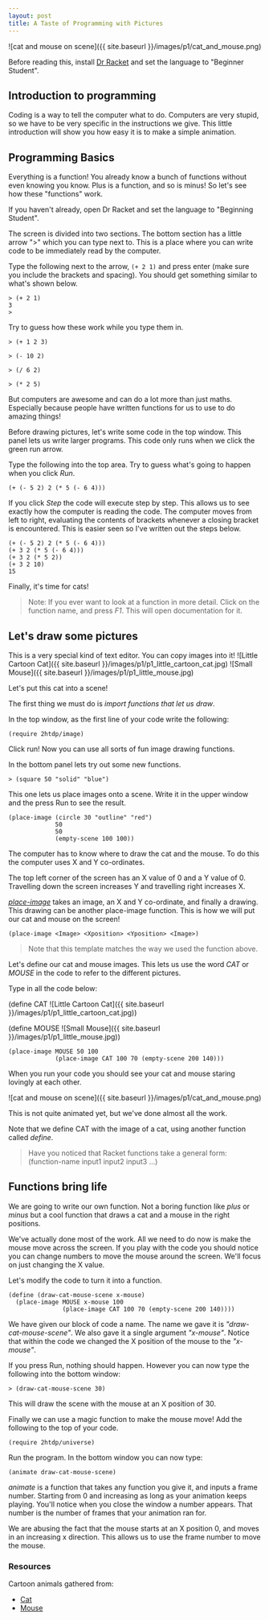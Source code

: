 ```yaml
---
layout: post
title: A Taste of Programming with Pictures
---
```


![cat and mouse on scene]({{ site.baseurl }}/images/p1/cat_and_mouse.png)

Before reading this, install [Dr Racket](https://download.racket-lang.org/) and set the language to "Beginner Student".

## Introduction to programming

Coding is a way to tell the computer what to do. Computers are very stupid, so we have to be very specific in the instructions we give. This little introduction will show you how easy it is to make a simple animation.



## Programming Basics
Everything is a function! You already know a bunch of functions without even knowing you know. Plus is a function, and so is minus! So let's see how these "functions" work.

If you haven't already, open Dr Racket and set the language to "Beginning Student".

The screen is divided into two sections. The bottom section has a little arrow ">" which you can type next to. This is a place where you can write code to be immediately read by the computer.

Type the following next to the arrow, `(+ 2 1)` and press enter (make sure you include the brackets and spacing). You should get something similar to what's shown below.

```
> (+ 2 1)
3
>
```
Try to guess how these work while you type them in.

```
> (+ 1 2 3)

> (- 10 2)

> (/ 6 2)

> (* 2 5)

```

But computers are awesome and can do a lot more than just maths. Especially because people have written functions for us to use to do amazing things!

Before drawing pictures, let's write some code in the top window. This panel lets us write larger programs. This code only runs when we click the green run arrow.

Type the following into the top area. Try to guess what's going to happen when you click *Run*.

```
(+ (- 5 2) 2 (* 5 (- 6 4)))
```

If you click *Step* the code will execute step by step. This allows us to see exactly how the computer is reading the code. The computer moves from left to right, evaluating the contents of brackets whenever a closing bracket is encountered.
This is easier seen so I've written out the steps below.

```
(+ (- 5 2) 2 (* 5 (- 6 4)))
(+ 3 2 (* 5 (- 6 4)))
(+ 3 2 (* 5 2))
(+ 3 2 10)
15
```
Finally, it's time for cats!

> Note: If you ever want to look at a function in more detail. Click on the function name, and press *F1*. This will open documentation for it.

## Let's draw some pictures


This is a very special kind of text editor. You can copy images into it!
![Little Cartoon Cat]({{ site.baseurl }}/images/p1/p1_little_cartoon_cat.jpg)
![Small Mouse]({{ site.baseurl }}/images/p1/p1_little_mouse.jpg)

Let's put this cat into a scene!

The first thing we must do is *import functions that let us draw*.

In the top window, as the first line of your code write the following:

``` (require 2htdp/image) ```

Click run! Now you can use all sorts of fun image drawing functions.

In the bottom panel lets try out some new functions.

```
> (square 50 "solid" "blue")
```

This one lets us place images onto a scene.
Write it in the upper window and the press Run to see the result.

```
(place-image (circle 30 "outline" "red")
             50
             50
             (empty-scene 100 100))
```
The computer has to know where to draw the cat and the mouse. To do this the computer uses X and Y co-ordinates.

The top left corner of the screen has an X value of 0 and a Y value of 0. Travelling down the screen increases Y and travelling right increases X.

[*place-image*](https://docs.racket-lang.org/teachpack/2htdpimage.html#%28def._%28%28lib._2htdp%2Fimage..rkt%29._place-image%29%29) takes an image, an X and Y co-ordinate, and finally a drawing. This drawing can be another place-image function. This is how we will put our cat and mouse on the screen!

```
(place-image <Image> <Xposition> <Yposition> <Image>)
```
> Note that this template matches the way we used the function above.

Let's define our cat and mouse images. This lets us use the word *CAT* or *MOUSE* in the code to refer to the different pictures.

Type in all the code below:


(define CAT ![Little Cartoon Cat]({{ site.baseurl }}/images/p1/p1_little_cartoon_cat.jpg))

(define MOUSE ![Small Mouse]({{ site.baseurl }}/images/p1/p1_little_mouse.jpg))

```
(place-image MOUSE 50 100
             (place-image CAT 100 70 (empty-scene 200 140)))
```

When you run your code you should see your cat and mouse staring lovingly at each other.

![cat and mouse on scene]({{ site.baseurl }}/images/p1/cat_and_mouse.png)

This is not quite animated yet, but we've done almost all the work.

Note that we define CAT with the image of a cat, using another function called *define*.

> Have you noticed that Racket functions take a general form: (function-name input1 input2 input3 ...)


## Functions bring life

We are going to write our own function. Not a boring function like *plus* or *minus* but a cool function that draws a cat and a mouse in the right positions.

We've actually done most of the work. All we need to do now is make the mouse move across the screen. If you play with the code you should notice you can change numbers to move the mouse around the screen. We'll focus on just changing the X value.

Let's modify the code to turn it into a function.

```
(define (draw-cat-mouse-scene x-mouse)
  (place-image MOUSE x-mouse 100
               (place-image CAT 100 70 (empty-scene 200 140))))
```


We have given our block of code a name. The name we gave it is *"draw-cat-mouse-scene"*. We also gave it a single argument *"x-mouse"*.
Notice that within the code we changed the X position of the mouse to the *"x-mouse"*.

If you press Run, nothing should happen. However you can now type the following into the bottom window:

```
> (draw-cat-mouse-scene 30)
```

This will draw the scene with the mouse at an X position of 30.

Finally we can use a magic function to make the mouse move!
Add the following to the top of your code.

```
(require 2htdp/universe)
```

Run the program. In the bottom window you can now type:

```
(animate draw-cat-mouse-scene)
```

*animate* is a function that takes any function you give it, and inputs a frame number. Starting from 0 and increasing as long as your animation keeps playing. You'll notice when you close the window a number appears. That number is the number of frames that your animation ran for.

We are abusing the fact that the mouse starts at an X position 0, and moves in an increasing x direction. This allows us to use the frame number to move the mouse.




### Resources

Cartoon animals gathered from:

- [Cat](http://cliparts.co/clipart/3608707)
- [Mouse](http://cliparts.co/clipart/5908)
